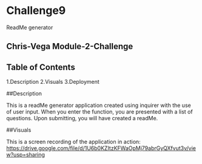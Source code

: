 # Challenge9
ReadMe generator 
## Chris-Vega Module-2-Challenge

## Table of Contents 

1.Description
2.Visuals
3.Deployment

##Description

This is a readMe generator application created using inquirer with the use of user input. When you enter the function, you are presented with a list of questions.
Upon submitting, you will have created a readMe.

##Visuals

This is a screen recording of the application in action: 
https://drive.google.com/file/d/1U6b0KZItzKFWaOpMj79abrGyQXfvut3v/view?usp=sharing

